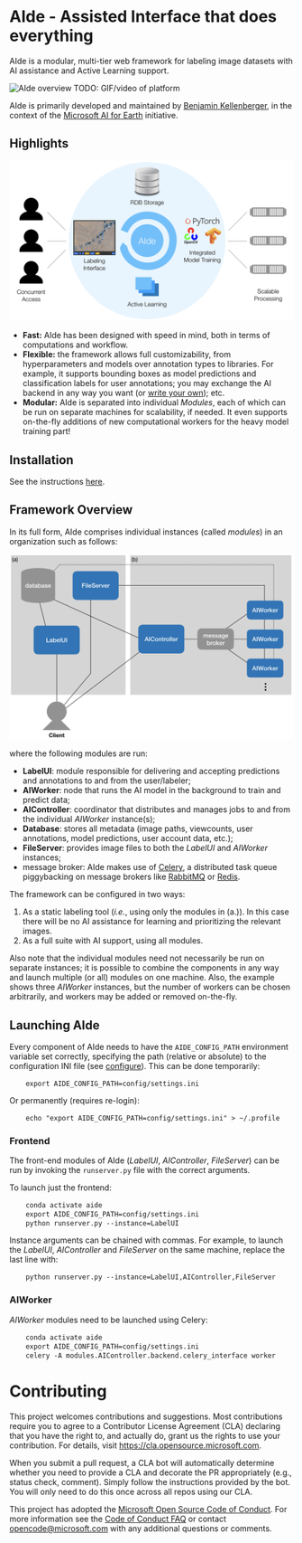 # AIde - Assisted Interface that does everything

AIde is a modular, multi-tier web framework for labeling image datasets with AI assistance and Active Learning support.

![AIde overview](doc/figures/AIde_animal_hero.png)
TODO: GIF/video of platform


AIde is primarily developed and maintained by [Benjamin Kellenberger](https://www.wur.nl/en/Persons/Benjamin-BA-Benjamin-Kellenberger-MSc.htm), in the context of the [Microsoft AI for Earth](https://www.microsoft.com/en-us/ai/ai-for-earth) initiative.


## Highlights

![AIde highlights](doc/figures/Aide_highlights.png)

* **Fast:** AIde has been designed with speed in mind, both in terms of computations and workflow.
* **Flexible:** the framework allows full customizability, from hyperparameters and models over annotation types to libraries. For example, it supports bounding boxes as model predictions and classification labels for user annotations; you may exchange the AI backend in any way you want (or [write your own](doc/custom_model.md)); etc.
* **Modular:** AIde is separated into individual _Modules_, each of which can be run on separate machines for scalability, if needed. It even supports on-the-fly additions of new computational workers for the heavy model training part!




## Installation

See the instructions [here](doc/install.md).



## Framework Overview

In its full form, AIde comprises individual instances (called _modules_) in an organization such as follows:

![AIde module diagram](doc/figures/AIde_diagram.png)

where the following modules are run:
* **LabelUI**: module responsible for delivering and accepting predictions and annotations to and from the user/labeler;
* **AIWorker**: node that runs the AI model in the background to train and predict data;
* **AIController**: coordinator that distributes and manages jobs to and from the individual _AIWorker_ instance(s);
* **Database**: stores all metadata (image paths, viewcounts, user annotations, model predictions, user account data, etc.);
* **FileServer**: provides image files to both the _LabelUI_ and _AIWorker_ instances;
* message broker: AIde makes use of [Celery](http://www.celeryproject.org/), a distributed task queue piggybacking on message brokers like [RabbitMQ](https://www.rabbitmq.com/) or [Redis](https://redis.io/).


The framework can be configured in two ways:
1. As a static labeling tool (_i.e._, using only the modules in (a.)). In this case there will be no AI assistance for learning and prioritizing the relevant images.
2. As a full suite with AI support, using all modules.

Also note that the individual modules need not necessarily be run on separate instances; it is possible to combine the components in any way and launch multiple (or all) modules on one machine. Also, the example shows three _AIWorker_ instances, but the number of workers can be chosen arbitrarily, and workers may be added or removed on-the-fly.



## Launching AIde

Every component of AIde needs to have the `AIDE_CONFIG_PATH` environment variable set correctly, specifying the path (relative or absolute) to the configuration INI file (see [configure](doc/configure_settings.md)). This can be done temporarily:
```
    export AIDE_CONFIG_PATH=config/settings.ini
```

Or permanently (requires re-login):
```
    echo "export AIDE_CONFIG_PATH=config/settings.ini" > ~/.profile
```


### Frontend
The front-end modules of AIde (_LabelUI_, _AIController_, _FileServer_) can be run by invoking the `runserver.py` file with the correct arguments.

To launch just the frontend:
```
    conda activate aide
    export AIDE_CONFIG_PATH=config/settings.ini
    python runserver.py --instance=LabelUI
```

Instance arguments can be chained with commas. For example, to launch the _LabelUI_, _AIController_ and _FileServer_ on the same machine, replace the last line with:
```
    python runserver.py --instance=LabelUI,AIController,FileServer
```


### AIWorker
_AIWorker_ modules need to be launched using Celery:
```
    conda activate aide
    export AIDE_CONFIG_PATH=config/settings.ini
    celery -A modules.AIController.backend.celery_interface worker
```




# Contributing

This project welcomes contributions and suggestions.  Most contributions require you to agree to a
Contributor License Agreement (CLA) declaring that you have the right to, and actually do, grant us
the rights to use your contribution. For details, visit https://cla.opensource.microsoft.com.

When you submit a pull request, a CLA bot will automatically determine whether you need to provide
a CLA and decorate the PR appropriately (e.g., status check, comment). Simply follow the instructions
provided by the bot. You will only need to do this once across all repos using our CLA.

This project has adopted the [Microsoft Open Source Code of Conduct](https://opensource.microsoft.com/codeofconduct/).
For more information see the [Code of Conduct FAQ](https://opensource.microsoft.com/codeofconduct/faq/) or
contact [opencode@microsoft.com](mailto:opencode@microsoft.com) with any additional questions or comments.